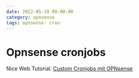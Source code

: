 ```yaml
--- 
date: 2022-05-10 00:00:00
category: opnsense
tags: opnsense- cron
---
```

# Opnsense cronjobs

Nice Web Tutorial:
<a href="https://www.kuerbis.org/2022/02/kurztipp-custom-cronjobs-mit-opnsense/">Custom Cronjobs mit OPNsense

 
